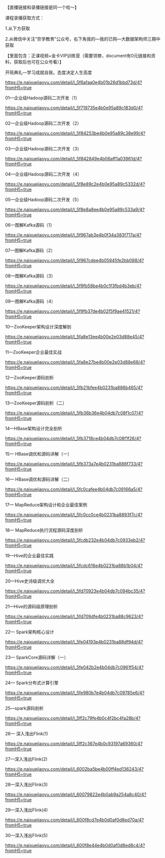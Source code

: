 【直播链接和录播链接是同一个哈～】

课程录播获取方式：

1.从下方获取

2.从微信中关注“奈学教育”公众号，右下角我的—我的已购—大数据架构师三期中获取

【里面包含：正课视频+金卡VIP训练营（需要领劵，document有0元链接和资料，获取后也可在公众号看）】



开班典礼—学习成就自我，态度决定人生高度

https://e.naixuejiaoyu.com/detail/l_5f6afaa0e4b01b26d1bbd73d/4?fromH5=true



01—企业级Hadoop源码二次开发（1）

https://e.naixuejiaoyu.com/detail/l_5f719735e4b0e95a89c183d0/4?fromH5=true



02—企业级Hadoop源码二次开发（2）

https://e.naixuejiaoyu.com/detail/l_5f84253be4b0e95a89c38e99/4?fromH5=true



03—企业级Hadoop源码二次开发（3）

https://e.naixuejiaoyu.com/detail/l_5f842849e4b06aff1a03961d/4?fromH5=true



04—企业级Hadoop源码二次开发（4）

https://e.naixuejiaoyu.com/detail/l_5f8e89c2e4b0e95a89c5332d/4?fromH5=true



05—企业级Hadoop源码二次开发（5）

https://e.naixuejiaoyu.com/detail/l_5f8e8a8ee4b0e95a89c533a9/4?fromH5=true



06—图解Kafka源码（1）

https://e.naixuejiaoyu.com/detail/l_5f967ab3e4b0f34a383f717a/4?fromH5=true



07—图解Kafka源码（2）

https://e.naixuejiaoyu.com/detail/l_5f967cdee4b05845fe2bb088/4?fromH5=true



08—图解Kafka源码（3）

https://e.naixuejiaoyu.com/detail/l_5f9fb58be4b0c1f3fbd4b3eb/4?fromH5=true



09—图解Kafka源码（4）

https://e.naixuejiaoyu.com/detail/l_5f9fb37de4b02f5f9ae41521/4?fromH5=true



10—ZooKeeper架构设计深度解剖

https://e.naixuejiaoyu.com/detail/l_5fa8e13ee4b00e2e03d88e45/4?fromH5=true



11—ZooKeeper企业最佳实战

https://e.naixuejiaoyu.com/detail/l_5fa8e27be4b00e2e03d88e68/4?fromH5=true



12—ZooKeeper源码剖析

https://e.naixuejiaoyu.com/detail/l_5fb21bfee4b0231ba886b465/4?fromH5=true



13—ZooKeeper源码剖析（二）

https://e.naixuejiaoyu.com/detail/l_5fb36b36e4b04db7c08f1c07/4?fromH5=true



14—HBase架构设计完全剖析

https://e.naixuejiaoyu.com/detail/l_5fb3718ce4b04db7c08f1f26/4?fromH5=true



15— HBase调优和源码详解（一）

https://e.naixuejiaoyu.com/detail/l_5fb373a7e4b0231ba886f733/4?fromH5=true



16— HBase调优和源码详解（二）

https://e.naixuejiaoyu.com/detail/l_5fc0cafee4b04db7c09166a5/4?fromH5=true



17— MapReduce架构设计和企业最佳案例

https://e.naixuejiaoyu.com/detail/l_5fc0cc0ce4b0231ba8893f7c/4?fromH5=true



18— MapReduce执行流程源码深度剖析

https://e.naixuejiaoyu.com/detail/l_5fcdb232e4b04db7c0933eb2/4?fromH5=true



19—Hive的企业最佳实践

https://e.naixuejiaoyu.com/detail/l_5fcdc616e4b0231ba88b1b04/4?fromH5=true



20—Hive史诗级调优大全

https://e.naixuejiaoyu.com/detail/l_5fd70923e4b04db7c094bc35/4?fromH5=true



21—Hive的源码级原理剖析

https://e.naixuejiaoyu.com/detail/l_5fd709dfe4b0231ba88c9623/4?fromH5=true



22— Spark架构核心设计

https://e.naixuejiaoyu.com/detail/l_5fe04193e4b0231ba88df94d/4?fromH5=true



23— SparkCore源码详解（一）

https://e.naixuejiaoyu.com/detail/l_5fe042b2e4b04db7c0961f54/4?fromH5=true



24— Spark分布式计算引擎

https://e.naixuejiaoyu.com/detail/l_5fe980b7e4b04db7c09785e6/4?fromH5=true



25—spark源码剖析

https://e.naixuejiaoyu.com/detail/l_5ff2c79fe4b0c4f2bc4fa28b/4?fromH5=true



26— 深入浅出Flink(1)  

https://e.naixuejiaoyu.com/detail/l_5ff2c367e4b0c93197a69360/4?fromH5=true



27—深入浅出Flink(2)

https://e.naixuejiaoyu.com/detail/l_6002ba5be4b00ff4ed136243/4?fromH5=true



28—深入浅出Flink(3)

https://e.naixuejiaoyu.com/detail/l_60079822e4b0ab9a254a8c40/4?fromH5=true



29—深入浅出Flink(4)

https://e.naixuejiaoyu.com/detail/l_600f8cd7e4b0d0af0d8ed70a/4?fromH5=true



30—深入浅出Flink(5)

https://e.naixuejiaoyu.com/detail/l_600f8e44e4b0d0af0d8ed8c4/4?fromH5=true